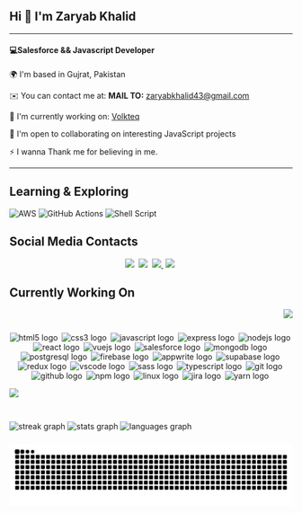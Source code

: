 <h2>Hi 👋 I'm Zaryab Khalid</h2>

<hr/>
<h4>💻Salesforce && Javascript Developer</h4>
<p> 🌍 I'm based in Gujrat, Pakistan</p>
<p> ✉️ You can contact me at: <strong> MAIL TO:</strong> <a href="mailto:zaryabkhalid43@gmail.com">zaryabkhalid43@gmail.com</a></p>
<p> 🚀  I'm currently working on: <a href="https://rehmansolutions.nl">Volkteq</a></p>
<p> 🤝  I'm open to collaborating on interesting JavaScript projects</p>
<p> ⚡  I wanna Thank me for believing in me.</p>
<hr/>


  ## Learning & Exploring
  
  ![AWS](https://img.shields.io/badge/AWS-%23FF9900.svg?style=for-the-badge&logo=amazon-aws&logoColor=white)
  ![GitHub Actions](https://img.shields.io/badge/github%20actions-%232671E5.svg?style=for-the-badge&logo=githubactions&logoColor=white)
  ![Shell Script](https://img.shields.io/badge/shell_script-%23121011.svg?style=for-the-badge&logo=gnu-bash&logoColor=white)

## Social Media Contacts
<p align="center">
  <a href="https://www.linkedin.com/in/zaryabkhalid/" target="_blank" style="margin-right:4px"> <img src="https://img.shields.io/badge/linkedin-%230077B5.svg?style=for-the-badge&logo=linkedin&logoColor=white" /></a>
  <a href="https://discord.com/zaryab2490" target="_blank" style="margin-right:4px"> <img src="https://img.shields.io/badge/Discord-%235865F2.svg?style=for-the-badge&logo=discord&logoColor=white" /></a>
  <a href="zaryabkhalid43@gmail.com" target="_blank" style="margin-right:4px"> <img src="https://img.shields.io/badge/Gmail-D14836?style=for-the-badge&logo=gmail&logoColor=white" /> </a>
  <a href="https://linktr.ee/zaryabkhalid605" target="_blank" style="margin-right:4px"><img src="https://img.shields.io/badge/linktree-1de9b6?style=for-the-badge&logo=linktree&logoColor=white"  /></a>
</p>


## Currently Working On

<div align="right">
  <img src="https://visitor-badge.laobi.icu/badge?page_id=zaryabkhalid.zaryabkhalid&left_color=olivedrab&right_color=darkgrey&left_text=Who%20visited%20your%20profile%20%20"  />
</div>

###

<p align="center">
  <img src="https://cdn.jsdelivr.net/gh/devicons/devicon/icons/html5/html5-original.svg" height="30" alt="html5 logo" style="margin-right: 3px" />
 
  <img src="https://cdn.jsdelivr.net/gh/devicons/devicon/icons/css3/css3-original.svg" height="30" alt="css3 logo" style="margin-right: 3px" />

  <img src="https://cdn.jsdelivr.net/gh/devicons/devicon/icons/javascript/javascript-original.svg" height="30" alt="javascript logo" style="margin-right: 3px" />
   
  <img src="https://cdn.jsdelivr.net/gh/devicons/devicon/icons/express/express-original.svg" height="30" alt="express logo" style="margin-right: 3px" />

  <img src="https://cdn.jsdelivr.net/gh/devicons/devicon/icons/nodejs/nodejs-plain-wordmark.svg" height="30" alt="nodejs logo" style="margin-right: 3px" />
 
  <img src="https://cdn.jsdelivr.net/gh/devicons/devicon/icons/react/react-original-wordmark.svg" height="30" alt="react logo" style="margin-right: 3px"  />
 
  <img src="https://cdn.jsdelivr.net/gh/devicons/devicon/icons/vuejs/vuejs-original-wordmark.svg" height="30" alt="vuejs logo" style="margin-right: 3px" />
 
  <img src="https://cdn.jsdelivr.net/gh/devicons/devicon/icons/salesforce/salesforce-original.svg" height="30" alt="salesforce logo"  style="margin-right: 3px"/>
  
  <img src="https://cdn.jsdelivr.net/gh/devicons/devicon/icons/mongodb/mongodb-plain-wordmark.svg" height="30" alt="mongodb logo" style="margin-right: 3px" />

  <img src="https://cdn.jsdelivr.net/gh/devicons/devicon/icons/postgresql/postgresql-original-wordmark.svg" height="30" alt="postgresql logo" style="margin-right: 3px" />
  
  <img src="https://cdn.jsdelivr.net/gh/devicons/devicon/icons/firebase/firebase-plain.svg" height="30" alt="firebase logo" style="margin-right: 3px" />

  <img src="https://cdn.jsdelivr.net/gh/devicons/devicon/icons/appwrite/appwrite-original.svg" height="30" alt="appwrite logo" style="margin-right: 3px"  />
 
  <img src="https://skillicons.dev/icons?i=supabase" height="30" alt="supabase logo" style="margin-right: 3px" />
  
  <img src="https://cdn.jsdelivr.net/gh/devicons/devicon/icons/redux/redux-original.svg" height="30" alt="redux logo" style="margin-right: 3px" />
 
  <img src="https://cdn.jsdelivr.net/gh/devicons/devicon/icons/vscode/vscode-original.svg" height="30" alt="vscode logo"  style="margin-right: 3px"/>
  
  <img src="https://cdn.jsdelivr.net/gh/devicons/devicon/icons/sass/sass-original.svg" height="30" alt="sass logo" style="margin-right: 3px"  />
  
  <img src="https://cdn.jsdelivr.net/gh/devicons/devicon/icons/typescript/typescript-original.svg" height="30" alt="typescript logo" style="margin-right: 3px" />
  
  <img src="https://cdn.jsdelivr.net/gh/devicons/devicon/icons/git/git-plain-wordmark.svg" height="30" alt="git logo"  style="margin-right: 3px"/>
  
  <img src="https://cdn.jsdelivr.net/gh/devicons/devicon/icons/github/github-original.svg" height="30" alt="github logo"  style="margin-right: 3px"/>
 
  <img src="https://cdn.jsdelivr.net/gh/devicons/devicon/icons/npm/npm-original-wordmark.svg" height="30" alt="npm logo" style="margin-right: 3px" />

  <img src="https://cdn.jsdelivr.net/gh/devicons/devicon/icons/linux/linux-original.svg" height="30" alt="linux logo" style="margin-right: 3px" />

  <img src="https://cdn.jsdelivr.net/gh/devicons/devicon/icons/jira/jira-original.svg" height="30" alt="jira logo" style="margin-right: 3px" />

  <img src="https://cdn.simpleicons.org/yarn/2C8EBB" height="30" alt="yarn logo" style="margin-right: 3px" />
</p>




<div>
   <img height="300" src="https://user-images.githubusercontent.com/74038190/213910845-af37a709-8995-40d6-be59-724526e3c3d7.gif"  />
</div>

###

<br clear="both">

<div>
  <img src="https://streak-stats.demolab.com?user=zaryabkhalid&locale=en&mode=weekly&theme=dark&hide_border=false&border_radius=5&order=3" height="170" alt="streak graph"  />
  <img src="https://github-readme-stats.vercel.app/api?username=zaryabkhalid&hide_title=false&hide_rank=false&show_icons=true&include_all_commits=true&count_private=true&disable_animations=false&theme=dark&locale=en&hide_border=false&order=1" height="170" alt="stats graph"  />
  <img src="https://github-readme-stats.vercel.app/api/top-langs?username=zaryabkhalid&locale=en&hide_title=true&layout=compact&card_width=320&langs_count=16&theme=dark&hide_border=false&order=2&custom_title=Worked%20In" height="170" alt="languages graph"  />
</div>

###

<img src="https://raw.githubusercontent.com/zaryabkhalid/zaryabkhalid/output/snake.svg" alt="Snake animation" />

###
